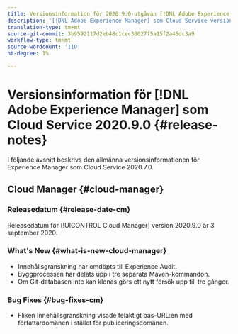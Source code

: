 ```yaml
---
title: Versionsinformation för 2020.9.0-utgåvan [!DNL Adobe Experience Manager] av en Cloud Service.
description: '[!DNL Adobe Experience Manager] som Cloud Service versionsinformation för 2020.9.0.'
translation-type: tm+mt
source-git-commit: 3b9592117d2eb48c1cec30027f5a15f2a45dc3a9
workflow-type: tm+mt
source-wordcount: '110'
ht-degree: 1%

---
```



# Versionsinformation för [!DNL Adobe Experience Manager] som Cloud Service 2020.9.0 {#release-notes}

I följande avsnitt beskrivs den allmänna versionsinformationen för Experience Manager som Cloud Service 2020.7.0.


## Cloud Manager {#cloud-manager}

### Releasedatum {#release-date-cm}

Releasedatum för [!UICONTROL Cloud Manager] version 2020.9.0 är 3 september 2020.

### What&#39;s New {#what-is-new-cloud-manager}

* Innehållsgranskning har omdöpts till Experience Audit.
* Byggprocessen har delats upp i tre separata Maven-kommandon.
* Om Git-databasen inte kan klonas görs ett nytt försök upp till tre gånger.

### Bug Fixes {#bug-fixes-cm}

* Fliken Innehållsgranskning visade felaktigt bas-URL:en med författardomänen i stället för publiceringsdomänen.